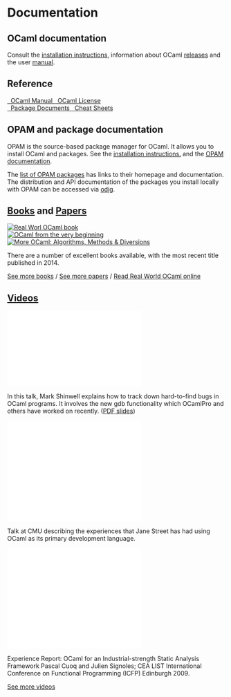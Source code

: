 <!-- ((! set title Docs !)) ((! set documentation !)) ((! set nobreadcrumb !)) -->

<div class="container">
    <h1>Documentation</h1>
    <div class="row">
        <section class="span6 condensed">
            <h1 class="ruled">OCaml documentation</h1>
            <p>Consult the
               <a href="install.html">installation instructions</a>,
               information about OCaml <a href="/releases/">releases</a>
               and the user
               <a href="/manual/latest/">manual</a>.
            </p>
        </section>
        <section class="span6 condensed">
            <h1 class="ruled">Reference</h1>
            <div class="row">
                <a href="/manual/latest/"
				    target="_blank" class="span3 documentation-highlight">
                    <img src="/img/manual.svg" alt="" class="svg">
                    <img src="/img/manual.png" alt="" class="png">
                    OCaml Manual
                </a>
                <a href="license.html" class="span3 documentation-highlight">
                    <img src="/img/license.svg" alt="" class="svg">
                    <img src="/img/license.png" alt="" class="png">
                    OCaml License
                </a>
            </div>
            <div class="row">
                <a href="https://opam.ocaml.org/packages/"
				   class="span3 documentation-highlight">
                    <img src="/img/documents.svg" alt="" class="svg" />
                    <img src="/img/documents.png" alt="" class="png" />
                    Package Documents
                </a>
                <a href="cheat_sheets.html"
				   class="span3 documentation-highlight">
                    <img src="/img/cheat.svg" alt="" class="svg" />
                    <img src="/img/cheat.png" alt="" class="png" />
                    Cheat Sheets
                </a>
            </div>
        </section>
    </div>
    <div class="row">
        <section class="span6 condensed">
            <h1 class="ruled">OPAM and package documentation</h1>
            <p>OPAM is the source-based package manager for OCaml.
               It allows you to install OCaml and packages.
               See the <a href="install.html">installation
               instructions.</a> and the
               <a href="https://opam.ocaml.org/doc/">OPAM documentation</a>.
            </p>
            <p>The <a href="https://opam.ocaml.org/packages/">list of
              OPAM packages</a> has links to their homepage
              and documentation. The distribution and API documentation
              of the packages you install locally with OPAM can be accessed
              via <a href="http://erratique.ch/software/odig">odig</a>.
            </p>
        </section>
        <section class="span6 condensed">
            <h1 class="ruled"><a href="/learn/books.html">Books</a> and <a href="/docs/papers.html">Papers</a></h1>
            <div class="row">
                <div class="span2 documentation-book">
                    <a href="https://realworldocaml.org">
                        <img src="/img/real-world-ocaml.jpg" alt="Real Worl OCaml book">
                    </a>
                </div>
                <div class="span2 documentation-book">
                    <a href="http://ocaml-book.com">
                        <img src="/img/OCaml_from_beginning.png" alt="OCaml from the very beginning">
                    </a>
                </div>
                <div class="span2 documentation-book">
                    <a href="http://ocaml-book.com/more-ocaml-algorithms-methods-diversions/">
                        <img src="/img/more-ocaml-300-376.png" alt="More OCaml: Algorithms, Methods &amp; Diversions">
                    </a>
                </div>
            </div>
            <footer>
            <p>There are a number of excellent books available, with the most recent title published in 2014.</p>
            <p><a href="/learn/books.html">See more books</a> / <a href="/docs/papers.html">See more papers</a> / <a href="https://realworldocaml.org">Read Real World OCaml online</a></p>
            </footer>
        </section>
    </div>
    <div class="row">
        <section class="span12 condensed">
            <h1 class="ruled"><a href="/community/media.html">Videos</a></h1>
            <div class="row">
                    <div class="span4">
                        <p class="documentation-video">
						<iframe width="310" height="175" src="//www.youtube.com/embed/NF2WpWnB-nk?feature=player_detailpage" frameborder="0" allowfullscreen></iframe>
                        </p>
                      <p>In this talk, Mark Shinwell explains how to
                      track down hard-to-find bugs in OCaml programs.
					  It involves the new gdb functionality
					  which OCamlPro and others have worked on recently.
					  (<a href="http://oud.ocaml.org/2012/slides/oud2012-paper5-slides.pdf"
                      >PDF slides</a>)</p>
                            </div>
                    <div class="span4">
                        <p class="documentation-video">
                            <iframe src="//player.vimeo.com/video/14317442?portrait=0&amp;color=ff9933" width="310" height="233" frameborder="0" webkitallowfullscreen mozallowfullscreen allowfullscreen></iframe>
                        </p>
                        <p>Talk at CMU describing the experiences that Jane Street has had using OCaml as its primary development language.</p>
                    </div>
                    <div class="span4">
                        <p class="documentation-video">
                            <iframe src="//player.vimeo.com/video/6652523?portrait=0&amp;color=ff9933" width="310" height="233" frameborder="0" webkitallowfullscreen mozallowfullscreen allowfullscreen></iframe>
                        </p>
                        <p>Experience Report: OCaml for an Industrial-strength Static Analysis Framework 
                        Pascal Cuoq and Julien Signoles; CEA LIST
                        International Conference on Functional Programming (ICFP) Edinburgh 2009.</p>
                    </div>
            </div>
            <footer>
                <p><a href="/community/media.html">See more videos</a></p>
            </footer>
        </section>
    </div>
</div>

